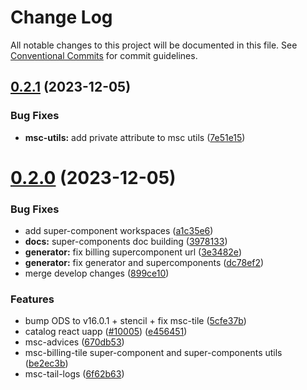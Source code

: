 # Change Log

All notable changes to this project will be documented in this file.
See [Conventional Commits](https://conventionalcommits.org) for commit guidelines.

## [0.2.1](https://github.com/ovh/manager/compare/@ovhcloud/msc-lib@0.2.0...@ovhcloud/msc-lib@0.2.1) (2023-12-05)


### Bug Fixes

* **msc-utils:** add private attribute to msc utils ([7e51e15](https://github.com/ovh/manager/commit/7e51e156fd8d3c32eb56da9598adfae3fe548a8d))





# [0.2.0](https://github.com/ovh/manager/compare/@ovhcloud/msc-lib@0.1.0...@ovhcloud/msc-lib@0.2.0) (2023-12-05)


### Bug Fixes

* add super-component workspaces ([a1c35e6](https://github.com/ovh/manager/commit/a1c35e6817d3f41925954c16b381ebeaea440bd7))
* **docs:** super-components doc building ([3978133](https://github.com/ovh/manager/commit/39781338c2ace4c56ac32ad14e9f00850f9f8745))
* **generator:** fix billing supercomponent url ([3e3482e](https://github.com/ovh/manager/commit/3e3482e8eef395ccd50bf6bb4e09b154b78d14e3))
* **generator:** fix generator and supercomponents ([dc78ef2](https://github.com/ovh/manager/commit/dc78ef2efaa84d3d6ec69dbfc2af5debb8b35537))
* merge develop changes ([899ce10](https://github.com/ovh/manager/commit/899ce10676ccccdf4fa6da656b4d2890b2a61ecb))


### Features

* bump ODS to v16.0.1 + stencil + fix msc-tile ([5cfe37b](https://github.com/ovh/manager/commit/5cfe37b97ed116bec549cc7d27eabd4ee8867691))
* catalog react uapp ([#10005](https://github.com/ovh/manager/issues/10005)) ([e456451](https://github.com/ovh/manager/commit/e45645174e0a6e0834d06c3c23c535ff374dceba))
* msc-advices ([670db53](https://github.com/ovh/manager/commit/670db53549b433db305fa4e6875d804dc2da56c3))
* msc-billing-tile super-component and super-components utils ([be2ec3b](https://github.com/ovh/manager/commit/be2ec3b0f2ea71e26ca1ec9f2b42dd16f38c3558))
* msc-tail-logs ([6f62b63](https://github.com/ovh/manager/commit/6f62b632014babcddd06585b9795a31a4f17e232))
